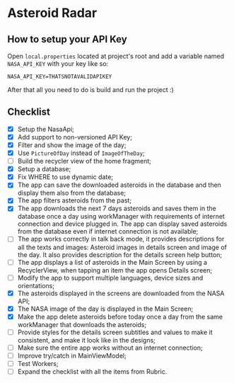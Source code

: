 # Asteroid Radar

## How to setup your API Key
Open `local.properties` located at project's root and add a variable named `NASA_API_KEY` with your key like so:

`NASA_API_KEY=THATSNOTAVALIDAPIKEY`

After that all you need to do is build and run the project :)

## Checklist

- [x] Setup the NasaApi;
- [x] Add support to non-versioned API Key;
- [x] Filter and show the image of the day;
- [x] Use `PictureOfDay` instead of `ImageOfTheDay`;
- [ ] Build the recycler view of the home fragment;
- [x] Setup a database;
- [x] Fix WHERE to use dynamic date;
- [x] The app can save the downloaded asteroids in the database and then display them also from the database;
- [x] The app filters asteroids from the past;
- [x] The app downloads the next 7 days asteroids and saves them in the database once a day using workManager with requirements of internet connection and device plugged in. The app can display saved asteroids from the database even if internet connection is not available;
- [ ] The app works correctly in talk back mode, it provides descriptions for all the texts and images: Asteroid images in details screen and image of the day. It also provides description for the details screen help button;
- [ ] The app displays a list of asteroids in the Main Screen by using a RecyclerView, when tapping an item the app opens Details screen;
- [ ] Modify the app to support multiple languages, device sizes and orientations;
- [x] The asteroids displayed in the screens are downloaded from the NASA API;
- [x] The NASA image of the day is displayed in the Main Screen;
- [x] Make the app delete asteroids before today once a day from the same workManager that downloads the asteroids;
- [ ] Provide styles for the details screen subtitles and values to make it consistent, and make it look like in the designs;
- [ ] Make sure the entire app works without an internet connection;
- [ ] Improve try/catch in MainViewModel;
- [ ] Test Workers;
- [ ] Expand the checklist with all the items from Rubric.